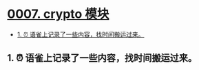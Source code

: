 # [0007. crypto 模块](https://github.com/Tdahuyou/nodejs/tree/main/0007.%20crypto%20%E6%A8%A1%E5%9D%97)


<!-- region:toc -->
- [1. ⏰ 语雀上记录了一些内容，找时间搬运过来。](#1--语雀上记录了一些内容找时间搬运过来)
<!-- endregion:toc -->

## 1. ⏰ 语雀上记录了一些内容，找时间搬运过来。
